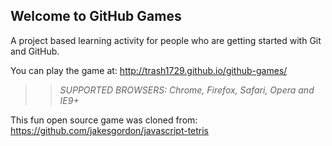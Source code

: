 ## Welcome to GitHub Games

A project based learning activity for people who are getting started with Git and GitHub.

You can play the game at: http://trash1729.github.io/github-games/

>> _*SUPPORTED BROWSERS*: Chrome, Firefox, Safari, Opera and IE9+_

This fun open source game was cloned from: https://github.com/jakesgordon/javascript-tetris
